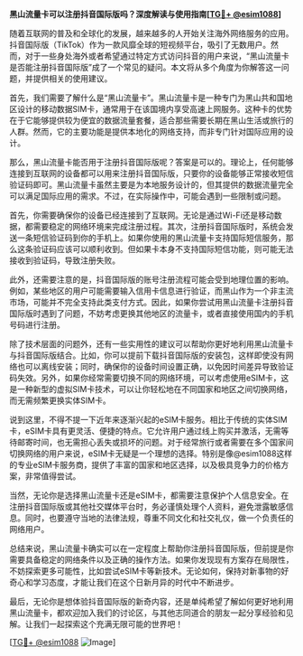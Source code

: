 **黑山流量卡可以注册抖音国际版吗？深度解读与使用指南[[TG💪+ @esim1088](https://t.me/s/esim1088)]**

随着互联网的普及和全球化的发展，越来越多的人开始关注海外网络服务的应用。抖音国际版（TikTok）作为一款风靡全球的短视频平台，吸引了无数用户。然而，对于一些身处海外或者希望通过特定方式访问抖音的用户来说，“黑山流量卡是否能注册抖音国际版”成了一个常见的疑问。本文将从多个角度为你解答这一问题，并提供相关的使用建议。

首先，我们需要了解什么是“黑山流量卡”。黑山流量卡是一种专门为黑山共和国地区设计的移动数据SIM卡，通常用于在该国境内享受高速上网服务。这种卡的优势在于它能够提供较为便宜的数据流量套餐，适合那些需要长期在黑山生活或旅行的人群。然而，它的主要功能是提供本地化的网络支持，而非专门针对国际应用的设计。

那么，黑山流量卡能否用于注册抖音国际版呢？答案是可以的。理论上，任何能够连接到互联网的设备都可以用来注册抖音国际版，只要你的设备能够正常接收短信验证码即可。黑山流量卡虽然主要是为本地服务设计的，但其提供的数据流量完全可以满足国际应用的需求。不过，在实际操作中，可能会遇到一些限制或问题。

首先，你需要确保你的设备已经连接到了互联网。无论是通过Wi-Fi还是移动数据，都需要稳定的网络环境来完成注册过程。其次，注册抖音国际版时，系统会发送一条短信验证码到你的手机上。如果你使用的黑山流量卡支持国际短信服务，那么这条验证码应该可以顺利收到。但如果卡本身不支持国际短信功能，则可能无法接收到验证码，导致注册失败。

此外，还需要注意的是，抖音国际版的账号注册流程可能会受到地理位置的影响。例如，某些地区的用户可能需要输入信用卡信息进行验证，而黑山作为一个非主流市场，可能并不完全支持此类支付方式。因此，如果你尝试用黑山流量卡注册抖音国际版时遇到了问题，不妨考虑更换其他地区的流量卡，或者直接使用国内的手机号码进行注册。

除了技术层面的问题外，还有一些实用性的建议可以帮助你更好地利用黑山流量卡与抖音国际版结合。比如，你可以提前下载抖音国际版的安装包，这样即使没有网络也可以离线安装；同时，确保你的设备时间设置正确，以免因时间差异导致验证码失效。另外，如果你经常需要切换不同的网络环境，可以考虑使用eSIM卡，这是一种新型的虚拟SIM卡技术，可以让你轻松地在不同国家和地区之间切换网络，而无需频繁更换实体SIM卡。

说到这里，不得不提一下近年来逐渐兴起的eSIM卡服务。相比于传统的实体SIM卡，eSIM卡具有更灵活、便捷的特点。它允许用户通过线上购买并激活，无需等待邮寄时间，也无需担心丢失或损坏的问题。对于经常旅行或者需要在多个国家间切换网络的用户来说，eSIM卡无疑是一个理想的选择。特别是像@esim1088这样的专业eSIM卡服务商，提供了丰富的国家和地区选择，以及极具竞争力的价格方案，非常值得尝试。

当然，无论你是选择黑山流量卡还是eSIM卡，都需要注意保护个人信息安全。在注册抖音国际版或其他社交媒体平台时，务必谨慎处理个人资料，避免泄露敏感信息。同时，也要遵守当地的法律法规，尊重不同文化和社交礼仪，做一个负责任的网络用户。

总结来说，黑山流量卡确实可以在一定程度上帮助你注册抖音国际版，但前提是你需要具备稳定的网络条件以及正确的操作方法。如果你发现现有方案存在局限性，不妨探索更多可能性，比如尝试eSIM卡等新技术。无论如何，保持对新事物的好奇心和学习态度，才能让我们在这个日新月异的时代中不断进步。

最后，无论你是想体验抖音国际版的新奇内容，还是单纯希望了解如何更好地利用黑山流量卡，都欢迎加入我们的讨论区，与其他志同道合的朋友一起分享经验和见解。让我们一起探索这个充满无限可能的世界吧！

[[TG💪+ @esim1088](https://t.me/s/esim1088) ![Image](https://i.postimg.cc/4NQfJmqS/Snipaste-2025-05-13-00-14-12.png)]